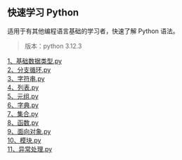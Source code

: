 ## 快速学习 Python
适用于有其他编程语言基础的学习者，快速了解 Python 语法。
> 版本：python 3.12.3

[1、基础数据类型.py](./1、基础数据类型.py)<br>
[2、分支循环.py](./2、分支循环.py)<br>
[3、字符串.py](./3、字符串.py)<br>
[4、列表.py](./4、列表.py)<br>
[5、元组.py](./5、元组.py)<br>
[6、字典.py](./6、字典.py)<br>
[7、集合.py](./7、集合.py)<br>
[8、函数.py](./8、函数.py)<br>
[9、面向对象.py](./9、面向对象.py)<br>
[10、模块.py](./10、模块.py)<br>
[11、异常处理.py](./11、异常处理.py)<br>